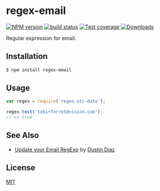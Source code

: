 # regex-email
[![NPM version][npm-image]][npm-url]
[![build status][travis-image]][travis-url]
[![Test coverage][coveralls-image]][coveralls-url]
[![Downloads][downloads-image]][downloads-url]

Regular expression for email.

## Installation
```bash
$ npm install regex-email
```

## Usage
```js
var regex = require('regex-utc-date');

regex.test('tobi+ferret@vision.com');
// => true
```

## See Also
- [Update your Email RegExp][ddiaz] by [Dustin Diaz](https://github.com/ded)

## License
[MIT](https://tldrlegal.com/license/mit-license)

[npm-image]: https://img.shields.io/npm/v/regex-email.svg?style=flat-square
[npm-url]: https://npmjs.org/package/regex-email
[travis-image]: https://img.shields.io/travis/regexps/regex-email.svg?style=flat-square
[travis-url]: https://travis-ci.org/regexps/regex-email
[coveralls-image]: https://img.shields.io/coveralls/regexps/regex-email.svg?style=flat-square
[coveralls-url]: https://coveralls.io/r/regexps/regex-email?branch=master
[downloads-image]: http://img.shields.io/npm/dm/regex-email.svg?style=flat-square
[downloads-url]: https://npmjs.org/package/regex-email

[ddiaz]: (http://www.dustindiaz.com/update-your-email-regexp/)
